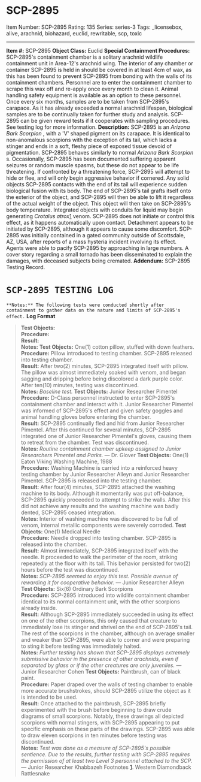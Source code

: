 # SCP-2895
Item Number: SCP-2895
Rating: 135
Series: series-3
Tags: _licensebox, alive, arachnid, biohazard, euclid, rewritable, scp, toxic

---

**Item #:** SCP-2895
**Object Class:** Euclid
**Special Containment Procedures:** SCP-2895's containment chamber is a solitary arachnid wildlife containment unit in Area-12's arachnid wing. The interior of any chamber or container SCP-2895 is held in should be covered in at least 4cm of wax, as this has been found to prevent SCP-2895 from bonding with the walls of its containment chambers. Personnel are to enter the containment chamber to scrape this wax off and re-apply once every month to clean it. Animal handling safety equipment is available as an option to these personnel.
Once every six months, samples are to be taken from SCP-2895's carapace. As it has already exceeded a normal arachnid lifespan, biological samples are to be continually taken for further study and analysis. SCP-2895 can be given reward tests if it cooperates with sampling procedures. See testing log for more information.
**Description:** SCP-2895 is an _Arizona Bark Scorpion_ , with a 'V' shaped pigment on its carapace. It is identical to non-anomalous scorpions with the exception of its tail, which lacks a stinger and ends in a soft, fleshy piece of exposed tissue devoid of pigmentation.
SCP-2895 behaves similarly to normal _Arizona Bark Scorpion_ s. Occasionally, SCP-2895 has been documented suffering apparent seizures or random muscle spasms, but these do not appear to be life threatening. If confronted by a threatening force, SCP-2895 will attempt to hide or flee, and will only begin aggressive behavior if cornered.
Any solid objects SCP-2895 contacts with the end of its tail will experience sudden biological fusion with its body. The end of SCP-2895's tail grafts itself onto the exterior of the object, and SCP-2895 will then be able to lift it regardless of the actual weight of the object. This object will then take on SCP-2895's body temperature. Integrated objects with conduits for liquid may begin generating _Crotalus atrox_[1](javascript:;) venom. SCP-2895 does not initiate or control this effect, as it happens automatically upon contact. Detachment appears to be initiated by SCP-2895, although it appears to cause some discomfort.
SCP-2895 was initially contained in a gated community outside of Scottsdale, AZ, USA, after reports of a mass hysteria incident involving its effect. Agents were able to pacify SCP-2895 by approaching in large numbers. A cover story regarding a small tornado has been disseminated to explain the damages, with deceased subjects being cremated.
**Addendum:** SCP-2895 Testing Record.
# **`SCP-2895 TESTING LOG`**
`**Notes:** The following tests were conducted shortly after containment to gather data on the nature and limits of SCP-2895's effect.`
**Log Format**
> **Test Objects:**  
>  **Procedure:**  
>  **Result:**  
>  **Notes:**
> **Test Objects:** One(1) cotton pillow, stuffed with down feathers.  
>  **Procedure:** Pillow introduced to testing chamber. SCP-2895 released into testing chamber.  
>  **Result:** After two(2) minutes, SCP-2895 integrated itself with pillow. The pillow was almost immediately soaked with venom, and began sagging and dripping before being discolored a dark purple color. After ten(10) minutes, testing was discontinued.  
>  **Notes:** _Baseline test._
> **Test Objects:** Junior Researcher Pimentel  
>  **Procedure:** D-Class personnel instructed to enter SCP-2895's containment chamber and interact with it. Junior Researcher Pimentel was informed of SCP-2895's effect and given safety goggles and animal handling gloves before entering the chamber.  
>  **Result:** SCP-2895 continually fled and hid from Junior Researcher Pimentel. After this continued for several minutes, SCP-2895 integrated one of Junior Researcher Pimentel's gloves, causing them to retreat from the chamber. Test was discontinued.  
>  **Notes:** _Routine containment chamber upkeep assigned to Junior Researchers Pimentel and Parks._ — Dr. Glover
> **Test Objects:** One(1) Eaton Viking Washing Machine, 1988  
>  **Procedure:** Washing Machine is carried into a reinforced heavy testing chamber by Junior Researcher Alleyn and Junior Researcher Pimentel. SCP-2895 is released into the testing chamber.  
>  **Result:** After four(4) minutes, SCP-2895 attached the washing machine to its body. Although it momentarily was put off-balance, SCP-2895 quickly proceeded to attempt to strike the walls. After this did not achieve any results and the washing machine was badly dented, SCP-2895 ceased integration.  
>  **Notes:** Interior of washing machine was discovered to be full of venom, internal metallic components were severely corroded.
> **Test Objects:** One(1) Medical Needle  
>  **Procedure:** Needle dropped into testing chamber. SCP-2895 is released into the chamber.  
>  **Result:** Almost immediately, SCP-2895 integrated itself with the needle. It proceeded to walk the perimeter of the room, striking repeatedly at the floor with its tail. This behavior persisted for two(2) hours before the test was discontinued.  
>  **Notes:** _SCP-2895 seemed to enjoy this test. Possible avenue of rewarding it for cooperative behavior._ — Junior Researcher Alleyn
> **Test Objects:** Six(6) Ordinary Bark Scorpions  
>  **Procedure:** SCP-2895 introduced into wildlife containment chamber identical to its normal containment unit, with the other scorpions already inside.  
>  **Result:** Although SCP-2895 immediately succeeded in using its effect on one of the other scorpions, this only caused that creature to immediately lose its stinger and shrivel on the end of SCP-2895's tail. The rest of the scorpions in the chamber, although on average smaller and weaker than SCP-2895, were able to corner and were preparing to sting it before testing was immediately halted.  
>  **Notes:** _Further testing has shown that SCP-2895 displays extremely submissive behavior in the presence of other arachnids, even if separated by glass or if the other creatures are only juveniles._ — Junior Researcher Cohen
> **Test Objects:** Paintbrush, can of black paint.  
>  **Procedure:** Paper draped over the walls of testing chamber to enable more accurate brushstrokes, should SCP-2895 utilize the object as it is intended to be used.  
>  **Result:** Once attached to the paintbrush, SCP-2895 briefly experimented with the brush before beginning to draw crude diagrams of small scorpions. Notably, these drawings all depicted scorpions with normal stingers, with SCP-2895 appearing to put specific emphasis on these parts of the drawings. SCP-2895 was able to draw eleven scorpions in ten minutes before testing was discontinued.  
>  **Notes:** _Test was done as a measure of SCP-2895's possible sentience. Due to the results, further testing with SCP-2895 requires the permission of at least two Level 3 personnel attached to the SCP._ — Junior Researcher Khabbazeh
Footnotes
[1](javascript:;). Western Diamondback Rattlesnake